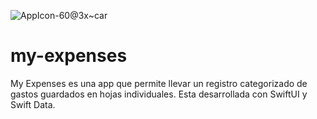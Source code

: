 
![AppIcon-60@3x~car](https://github.com/isthebetadev/my-expenses/assets/160135386/78138cc3-ec57-4614-bca5-599e383775db)

# my-expenses
My Expenses es una app que permite llevar un registro categorizado de gastos guardados en hojas individuales. Esta desarrollada con SwiftUI y Swift Data. 
